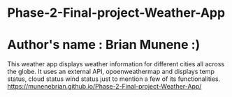 # Phase-2-Final-project-Weather-App
# Author's name : Brian Munene :)
This weather app displays weather information for different cities all across the globe. It uses an external API, opoenweathermap and displays temp status, cloud status wind status just to mention a few of its functionalities.
https://munenebrian.github.io/Phase-2-Final-project-Weather-App/

